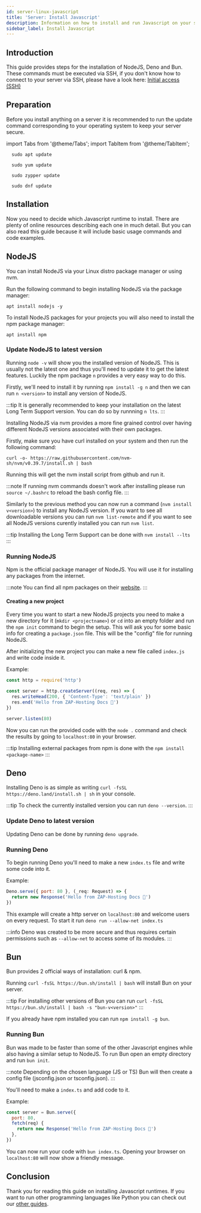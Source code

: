 ```yaml
---
id: server-linux-javascript
title: 'Server: Install Javascript'
description: Information on how to install and run Javascript on your server from ZAP-Hosting.com - ZAP-Hosting.com documentation
sidebar_label: Install Javascript
---
```


## Introduction

This guide provides steps for the installation of NodeJS, Deno and Bun. These commands must be executed via SSH, if you don't know how to connect to your server via SSH, please have a look here: [Initial access (SSH)](https://zap-hosting.com/guides/docs/vserver-linux-ssh)

## Preparation

Before you install anything on a server it is recommended to run the update command corresponding to your operating system to keep your server secure.

import Tabs from '@theme/Tabs';
import TabItem from '@theme/TabItem';

<Tabs>
<TabItem value="ubuntu-debian" label="Ubuntu & Debian" default>
  
```
  sudo apt update
```

</TabItem>
<TabItem value="centos" label="CentOS">
  
```
  sudo yum update
```

</TabItem>
<TabItem value="opensuse" label="OpenSUSE">
  
```
  sudo zypper update
```
  
</TabItem>
<TabItem value="fedora" label="Fedora">
  
```
  sudo dnf update
```

</TabItem>
</Tabs>

## Installation

Now you need to decide which Javascript runtime to install. There are plenty of online resources describing each one in much detail. But you can also read this guide because it will include basic usage commands and code examples.

## NodeJS

You can install NodeJS via your Linux distro package manager or using nvm.

<Tabs>
<TabItem value="apt" label="Package Manager" default>

Run the following command to begin installing NodeJS via the package manager:

```
apt install nodejs -y
```

To install NodeJS packages for your projects you will also need to install the npm package manager:

```
apt install npm
```

### Update NodeJS to latest version

Running `node -v` will show you the installed version of NodeJS. This is usually not the latest one and thus you'll need to update it to get the latest features. Luckily the npm package `n` provides a very easy way to do this.

Firstly, we'll need to install it by running `npm install -g n` and then we can run `n <version>` to install any version of NodeJS.

:::tip
It is generally recommended to keep your installation on the latest Long Term Support version. You can do so by runnning `n lts`.
:::

</TabItem>
<TabItem value="nvm" label="nvm">

Installing NodeJS via nvm provides a more fine grained control over having different NodeJS versions associated with their own packages.

Firstly, make sure you have curl installed on your system and then run the following command:

```
curl -o- https://raw.githubusercontent.com/nvm-sh/nvm/v0.39.7/install.sh | bash
```

Running this will get the nvm install script from github and run it.

:::note
If running nvm commands doesn't work after installing please run `source ~/.bashrc` to reload the bash config file.
:::

Similarly to the previous method you can now run a command (`nvm install v<version>`) to install any NodeJS version. If you want to see all downloadable versions you can run `nvm list-remote` and if you want to see all NodeJS versions curently installed you can run `nvm list`.

:::tip
Installing the Long Term Support can be done with `nvm install --lts`
:::

</TabItem>
</Tabs>

### Running NodeJS

Npm is the official package manager of NodeJS. You will use it for installing any packages from the internet.

:::note
You can find all npm packages on their [website](https://www.npmjs.com/).
:::

#### Creating a new project

Every time you want to start a new NodeJS projects you need to make a new directory for it (`mkdir <projectname>`) or `cd` into an empty folder and run the `npm init` command to begin the setup. This will ask you for some basic info for creating a `package.json` file. This will be the "config" file for running NodeJS.

After initializing the new project you can make a new file called `index.js` and write code inside it.

Example:

```js
const http = require('http')

const server = http.createServer((req, res) => {
  res.writeHead(200, { 'Content-Type': 'text/plain' })
  res.end('Hello from ZAP-Hosting Docs 👋')
})

server.listen(80)
```

Now you can run the provided code with the `node .` command and check the results by going to `localhost:80` in your browser.

:::tip
Installing external packages from npm is done with the `npm install <package-name>`
:::

## Deno

Installing Deno is as simple as writing `curl -fsSL https://deno.land/install.sh | sh` in your console.

:::tip
To check the currently installed version you can run `deno --version`.
:::

### Update Deno to latest version

Updating Deno can be done by running `deno upgrade`.

### Running Deno

To begin running Deno you'll need to make a new `index.ts` file and write some code into it.

Example:

```js
Deno.serve({ port: 80 }, (_req: Request) => {
  return new Response('Hello from ZAP-Hosting Docs 👋')
})
```

This example will create a http server on `localhost:80` and welcome users on every request. To start it run `deno run --allow-net index.ts`

:::info
Deno was created to be more secure and thus requires certain permissions such as `--allow-net` to access some of its modules.
:::

## Bun

Bun provides 2 official ways of installation: curl & npm.

<Tabs>
<TabItem value="curl" label="curl" default>

Running `curl -fsSL https://bun.sh/install | bash` will install Bun on your server.

:::tip
For installing other versions of Bun you can run `curl -fsSL https://bun.sh/install | bash -s "bun-v<version>"`
:::

</TabItem>
<TabItem value="npm" label="npm">

If you already have npm installed you can run `npm install -g bun`.

</TabItem>
</Tabs>

### Running Bun

Bun was made to be faster than some of the other Javascript engines while also having a similar setup to NodeJS. To run Bun open an empty directory and run `bun init`.

:::note
Depending on the chosen language (JS or TS) Bun will then create a config file (jsconfig.json or tsconfig.json).
:::

You'll need to make a `index.ts` and add code to it.

Example:

```js
const server = Bun.serve({
  port: 80,
  fetch(req) {
    return new Response('Hello from ZAP-Hosting Docs 👋')
  },
})
```

You can now run your code with `bun index.ts`. Opening your browser on `localhost:80` will now show a friendly message.

## Conclusion

Thank you for reading this guide on installing Javascript runtimes. If you want to run other programming languages like Python you can check out our [other guides](https://docs.zap-hosting.com/).
